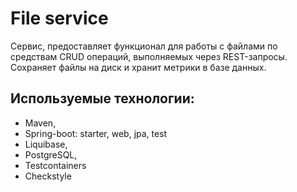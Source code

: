 # File service
Сервис, предоставляет функционал для работы с файлами по средствам CRUD операций, выполняемых через REST-запросы. 
Сохраняет файлы на диск и хранит метрики в базе данных.
## Используемые технологии:

- Maven,
- Spring-boot: starter, web, jpa, test
- Liquibase,
- PostgreSQL,
- Testcontainers
- Checkstyle